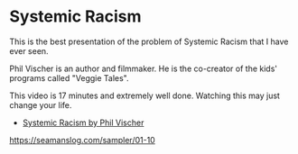 # Systemic Racism

This is the best presentation of the problem of Systemic Racism that I have ever seen.

Phil Vischer is an author and filmmaker.  He is the co-creator of the kids' programs called "Veggie Tales".  

This video is 17 minutes and extremely well done. Watching this may just change your life.

* [Systemic Racism by Phil Vischer](https://youtu.be/AGUwcs9qJXY)


https://seamanslog.com/sampler/01-10

